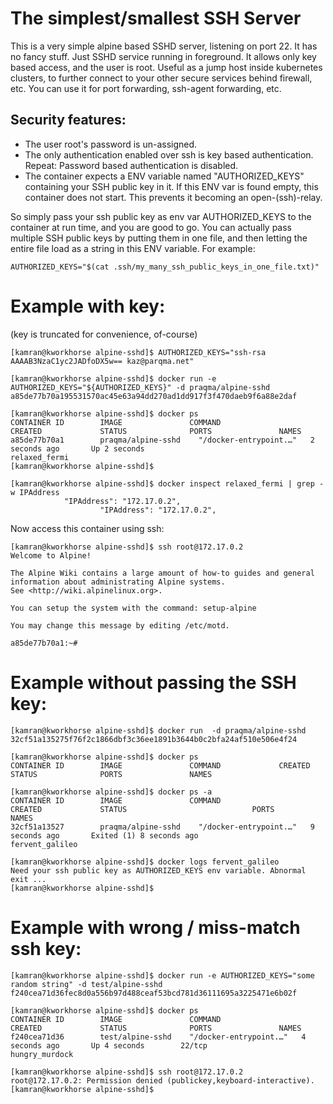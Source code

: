 # The simplest/smallest SSH Server
This is a very simple alpine based SSHD server, listening on port 22. It has no fancy stuff. Just SSHD service running in foreground. It allows only key based access, and the user is root. Useful as a jump host inside kubernetes clusters, to further connect to your other secure services behind firewall, etc. You can use it for port forwarding, ssh-agent forwarding, etc.

## Security features:
* The user root's password is un-assigned. 
* The only authentication enabled over ssh is key based authentication. Repeat: Password based authentication is disabled.
* The container expects a ENV variable named "AUTHORIZED_KEYS" containing your SSH public key in it. If this ENV var is found empty, this container does not start. This prevents it becoming an open-(ssh)-relay. 

So simply pass your ssh public key as env var AUTHORIZED_KEYS to the container at run time, and you are good to go. You can actually pass multiple SSH public keys by putting them in one file, and then letting the entire file load as a string in this ENV variable. For example:

```
AUTHORIZED_KEYS="$(cat .ssh/my_many_ssh_public_keys_in_one_file.txt)"
```



# Example with key: 
(key is truncated for convenience, of-course)
```
[kamran@kworkhorse alpine-sshd]$ AUTHORIZED_KEYS="ssh-rsa AAAAB3NzaC1yc2JADfoDX5w== kaz@parqma.net"

[kamran@kworkhorse alpine-sshd]$ docker run -e AUTHORIZED_KEYS="${AUTHORIZED_KEYS}" -d praqma/alpine-sshd
a85de77b70a195531570ac45e63a94dd270ad1dd917f3f470daeb9f6a88e2daf

[kamran@kworkhorse alpine-sshd]$ docker ps
CONTAINER ID        IMAGE               COMMAND                  CREATED             STATUS              PORTS               NAMES
a85de77b70a1        praqma/alpine-sshd    "/docker-entrypoint.…"   2 seconds ago       Up 2 seconds                            relaxed_fermi
[kamran@kworkhorse alpine-sshd]$ 

[kamran@kworkhorse alpine-sshd]$ docker inspect relaxed_fermi | grep -w IPAddress
            "IPAddress": "172.17.0.2",
                    "IPAddress": "172.17.0.2",

```

Now access this container using ssh:
```
[kamran@kworkhorse alpine-sshd]$ ssh root@172.17.0.2
Welcome to Alpine!

The Alpine Wiki contains a large amount of how-to guides and general
information about administrating Alpine systems.
See <http://wiki.alpinelinux.org>.

You can setup the system with the command: setup-alpine

You may change this message by editing /etc/motd.

a85de77b70a1:~# 
```



# Example without passing the SSH key:
```
[kamran@kworkhorse alpine-sshd]$ docker run  -d praqma/alpine-sshd
32cf51a135275f76f2c1866dbf3c36ee1891b3644b0c2bfa24af510e506e4f24

[kamran@kworkhorse alpine-sshd]$ docker ps
CONTAINER ID        IMAGE               COMMAND             CREATED             STATUS              PORTS               NAMES

[kamran@kworkhorse alpine-sshd]$ docker ps -a
CONTAINER ID        IMAGE               COMMAND                  CREATED             STATUS                            PORTS               NAMES
32cf51a13527        praqma/alpine-sshd    "/docker-entrypoint.…"   9 seconds ago       Exited (1) 8 seconds ago                              fervent_galileo

[kamran@kworkhorse alpine-sshd]$ docker logs fervent_galileo 
Need your ssh public key as AUTHORIZED_KEYS env variable. Abnormal exit ...
[kamran@kworkhorse alpine-sshd]$
```

# Example with wrong / miss-match ssh key:
```
[kamran@kworkhorse alpine-sshd]$ docker run -e AUTHORIZED_KEYS="some random string" -d test/alpine-sshd
f240cea71d36fec8d0a556b97d488ceaf53bcd781d36111695a3225471e6b02f

[kamran@kworkhorse alpine-sshd]$ docker ps
CONTAINER ID        IMAGE               COMMAND                  CREATED             STATUS              PORTS               NAMES
f240cea71d36        test/alpine-sshd    "/docker-entrypoint.…"   4 seconds ago       Up 4 seconds        22/tcp              hungry_murdock

[kamran@kworkhorse alpine-sshd]$ ssh root@172.17.0.2
root@172.17.0.2: Permission denied (publickey,keyboard-interactive).
[kamran@kworkhorse alpine-sshd]$ 
```
